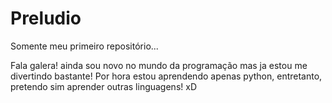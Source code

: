 # Preludio
Somente meu primeiro repositório...

Fala galera! ainda sou novo no mundo da programação mas ja estou me divertindo bastante! 
Por hora estou aprendendo apenas python, entretanto, pretendo sim aprender outras linguagens! xD
